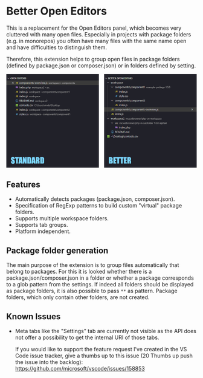 # Better Open Editors

This is a replacement for the Open Editors panel, which becomes very cluttered with many open files. Especially in projects with package folders (e.g. in monorepos) you often have many files with the same name open and have difficulties to distinguish them.

Therefore, this extension helps to group open files in package folders (defined by package.json or composer.json) or in folders defined by setting.

![This is why it is better](./meta/screenshot.gif)

## Features

  * Automatically detects packages (package.json, composer.json).
  * Specification of RegExp patterns to build custom "virtual" package folders.
  * Supports multiple workspace folders.
  * Supports tab groups.
  * Platform independent.

## Package folder generation

The main purpose of the extension is to group files automatically that belong to packages. For this it is looked whether there is a package.json/composer.json in a folder or whether a package corresponds to a glob pattern from the settings.
If indeed all folders should be displayed as package folders, it is also possible to pass `**` as pattern.
Package folders, which only contain other folders, are not created.

## Known Issues

* Meta tabs like the "Settings" tab are currently not visible as the API does not offer a possibility to get the internal URI of those tabs.  

  If you would like to support the feature request I've created in the VS Code issue tracker, give a thumbs up to this issue (20 Thumbs up push the issue into the backlog): https://github.com/microsoft/vscode/issues/158853
